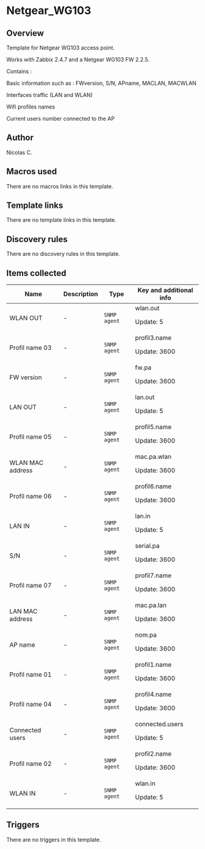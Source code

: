 # Netgear_WG103

## Overview

Template for Netgear WG103 access point.


Works with Zabbix 2.4.7 and a Netgear WG103 FW 2.2.5.


 


Contains :


Basic information such as : FWversion, S/N, APname, MACLAN, MACWLAN


Interfaces traffic (LAN and WLAN)


Wifi profiles names


Current users number connected to the AP



## Author

Nicolas C.

## Macros used

There are no macros links in this template.

## Template links

There are no template links in this template.

## Discovery rules

There are no discovery rules in this template.

## Items collected

|Name|Description|Type|Key and additional info|
|----|-----------|----|----|
|WLAN OUT|<p>-</p>|`SNMP agent`|wlan.out<p>Update: 5</p>|
|Profil name 03|<p>-</p>|`SNMP agent`|profil3.name<p>Update: 3600</p>|
|FW version|<p>-</p>|`SNMP agent`|fw.pa<p>Update: 3600</p>|
|LAN OUT|<p>-</p>|`SNMP agent`|lan.out<p>Update: 5</p>|
|Profil name 05|<p>-</p>|`SNMP agent`|profil5.name<p>Update: 3600</p>|
|WLAN MAC address|<p>-</p>|`SNMP agent`|mac.pa.wlan<p>Update: 3600</p>|
|Profil name 06|<p>-</p>|`SNMP agent`|profil6.name<p>Update: 3600</p>|
|LAN IN|<p>-</p>|`SNMP agent`|lan.in<p>Update: 5</p>|
|S/N|<p>-</p>|`SNMP agent`|serial.pa<p>Update: 3600</p>|
|Profil name 07|<p>-</p>|`SNMP agent`|profil7.name<p>Update: 3600</p>|
|LAN MAC address|<p>-</p>|`SNMP agent`|mac.pa.lan<p>Update: 3600</p>|
|AP name|<p>-</p>|`SNMP agent`|nom.pa<p>Update: 3600</p>|
|Profil name 01|<p>-</p>|`SNMP agent`|profil1.name<p>Update: 3600</p>|
|Profil name 04|<p>-</p>|`SNMP agent`|profil4.name<p>Update: 3600</p>|
|Connected users|<p>-</p>|`SNMP agent`|connected.users<p>Update: 5</p>|
|Profil name 02|<p>-</p>|`SNMP agent`|profil2.name<p>Update: 3600</p>|
|WLAN IN|<p>-</p>|`SNMP agent`|wlan.in<p>Update: 5</p>|
## Triggers

There are no triggers in this template.

